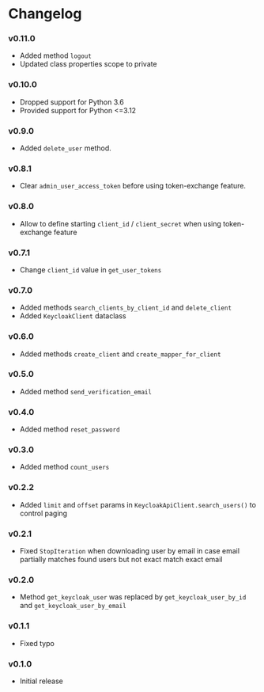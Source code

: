 # Changelog

### v0.11.0
- Added method `logout`
- Updated class properties scope to private

### v0.10.0
- Dropped support for Python 3.6
- Provided support for Python <=3.12

### v0.9.0
- Added `delete_user` method.

### v0.8.1
- Clear `admin_user_access_token` before using token-exchange feature.

### v0.8.0
- Allow to define starting `client_id` / `client_secret` when using token-exchange feature

### v0.7.1
- Change `client_id` value in `get_user_tokens`

### v0.7.0
- Added methods `search_clients_by_client_id` and `delete_client`
- Added `KeycloakClient` dataclass

### v0.6.0
- Added methods `create_client` and `create_mapper_for_client`

### v0.5.0
- Added method `send_verification_email`

### v0.4.0
- Added method `reset_password`

### v0.3.0
- Added method `count_users`

### v0.2.2
- Added `limit` and `offset` params in `KeycloakApiClient.search_users()` to control paging

### v0.2.1
- Fixed `StopIteration` when downloading user by email in case email partially matches found users but not exact match exact email

### v0.2.0
- Method `get_keycloak_user` was replaced by `get_keycloak_user_by_id` and `get_keycloak_user_by_email`

### v0.1.1
- Fixed typo

### v0.1.0
- Initial release
